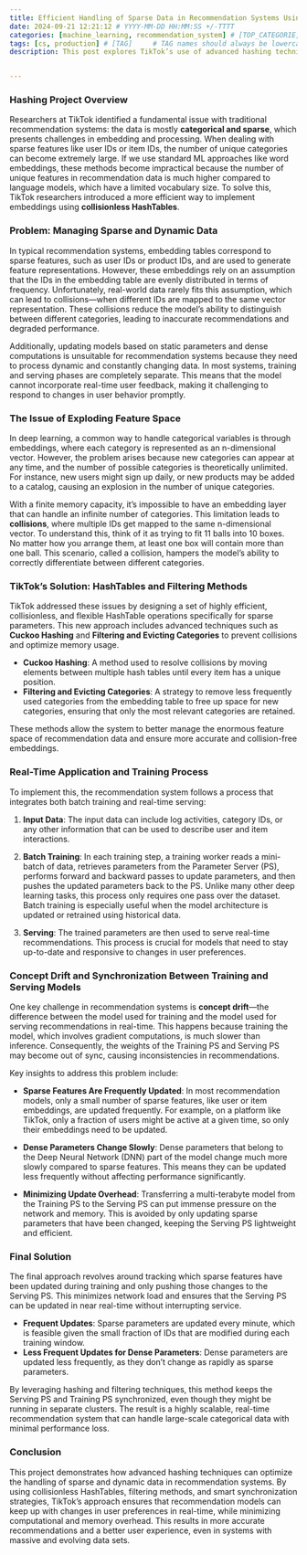 ```yaml
---
title: Efficient Handling of Sparse Data in Recommendation Systems Using Advanced Hashing Techniques
date: 2024-09-21 12:21:12 # YYYY-MM-DD HH:MM:SS +/-TTTT
categories: [machine_learning, recommendation_system] # [TOP_CATEGORIE, SUB_CATEGORIE]
tags: [cs, production] # [TAG]     # TAG names should always be lowercase
description: This post explores TikTok’s use of advanced hashing techniques to efficiently handle sparse and dynamic data in recommendation systems, reducing collisions, optimizing memory usage, and enabling real-time updates for more accurate recommendations.


---
```


### Hashing Project Overview

Researchers at TikTok identified a fundamental issue with traditional recommendation systems: the data is mostly **categorical and sparse**, which presents challenges in embedding and processing. When dealing with sparse features like user IDs or item IDs, the number of unique categories can become extremely large. If we use standard ML approaches like word embeddings, these methods become impractical because the number of unique features in recommendation data is much higher compared to language models, which have a limited vocabulary size. To solve this, TikTok researchers introduced a more efficient way to implement embeddings using **collisionless HashTables**.

### Problem: Managing Sparse and Dynamic Data

In typical recommendation systems, embedding tables correspond to sparse features, such as user IDs or product IDs, and are used to generate feature representations. However, these embeddings rely on an assumption that the IDs in the embedding table are evenly distributed in terms of frequency. Unfortunately, real-world data rarely fits this assumption, which can lead to collisions—when different IDs are mapped to the same vector representation. These collisions reduce the model’s ability to distinguish between different categories, leading to inaccurate recommendations and degraded performance.

Additionally, updating models based on static parameters and dense computations is unsuitable for recommendation systems because they need to process dynamic and constantly changing data. In most systems, training and serving phases are completely separate. This means that the model cannot incorporate real-time user feedback, making it challenging to respond to changes in user behavior promptly.

### The Issue of Exploding Feature Space

In deep learning, a common way to handle categorical variables is through embeddings, where each category is represented as an n-dimensional vector. However, the problem arises because new categories can appear at any time, and the number of possible categories is theoretically unlimited. For instance, new users might sign up daily, or new products may be added to a catalog, causing an explosion in the number of unique categories. 

With a finite memory capacity, it’s impossible to have an embedding layer that can handle an infinite number of categories. This limitation leads to **collisions**, where multiple IDs get mapped to the same n-dimensional vector. To understand this, think of it as trying to fit 11 balls into 10 boxes. No matter how you arrange them, at least one box will contain more than one ball. This scenario, called a collision, hampers the model’s ability to correctly differentiate between different categories.

### TikTok’s Solution: HashTables and Filtering Methods

TikTok addressed these issues by designing a set of highly efficient, collisionless, and flexible HashTable operations specifically for sparse parameters. This new approach includes advanced techniques such as **Cuckoo Hashing** and **Filtering and Evicting Categories** to prevent collisions and optimize memory usage.

- **Cuckoo Hashing**: A method used to resolve collisions by moving elements between multiple hash tables until every item has a unique position.
- **Filtering and Evicting Categories**: A strategy to remove less frequently used categories from the embedding table to free up space for new categories, ensuring that only the most relevant categories are retained.

These methods allow the system to better manage the enormous feature space of recommendation data and ensure more accurate and collision-free embeddings.

### Real-Time Application and Training Process

To implement this, the recommendation system follows a process that integrates both batch training and real-time serving:

1. **Input Data**: The input data can include log activities, category IDs, or any other information that can be used to describe user and item interactions.

2. **Batch Training**: In each training step, a training worker reads a mini-batch of data, retrieves parameters from the Parameter Server (PS), performs forward and backward passes to update parameters, and then pushes the updated parameters back to the PS. Unlike many other deep learning tasks, this process only requires one pass over the dataset. Batch training is especially useful when the model architecture is updated or retrained using historical data.

3. **Serving**: The trained parameters are then used to serve real-time recommendations. This process is crucial for models that need to stay up-to-date and responsive to changes in user preferences.

### Concept Drift and Synchronization Between Training and Serving Models

One key challenge in recommendation systems is **concept drift**—the difference between the model used for training and the model used for serving recommendations in real-time. This happens because training the model, which involves gradient computations, is much slower than inference. Consequently, the weights of the Training PS and Serving PS may become out of sync, causing inconsistencies in recommendations.

Key insights to address this problem include:

- **Sparse Features Are Frequently Updated**: In most recommendation models, only a small number of sparse features, like user or item embeddings, are updated frequently. For example, on a platform like TikTok, only a fraction of users might be active at a given time, so only their embeddings need to be updated.

- **Dense Parameters Change Slowly**: Dense parameters that belong to the Deep Neural Network (DNN) part of the model change much more slowly compared to sparse features. This means they can be updated less frequently without affecting performance significantly.

- **Minimizing Update Overhead**: Transferring a multi-terabyte model from the Training PS to the Serving PS can put immense pressure on the network and memory. This is avoided by only updating sparse parameters that have been changed, keeping the Serving PS lightweight and efficient.

### Final Solution

The final approach revolves around tracking which sparse features have been updated during training and only pushing those changes to the Serving PS. This minimizes network load and ensures that the Serving PS can be updated in near real-time without interrupting service.

- **Frequent Updates**: Sparse parameters are updated every minute, which is feasible given the small fraction of IDs that are modified during each training window.
- **Less Frequent Updates for Dense Parameters**: Dense parameters are updated less frequently, as they don’t change as rapidly as sparse parameters.

By leveraging hashing and filtering techniques, this method keeps the Serving PS and Training PS synchronized, even though they might be running in separate clusters. The result is a highly scalable, real-time recommendation system that can handle large-scale categorical data with minimal performance loss.

### Conclusion

This project demonstrates how advanced hashing techniques can optimize the handling of sparse and dynamic data in recommendation systems. By using collisionless HashTables, filtering methods, and smart synchronization strategies, TikTok’s approach ensures that recommendation models can keep up with changes in user preferences in real-time, while minimizing computational and memory overhead. This results in more accurate recommendations and a better user experience, even in systems with massive and evolving data sets.
